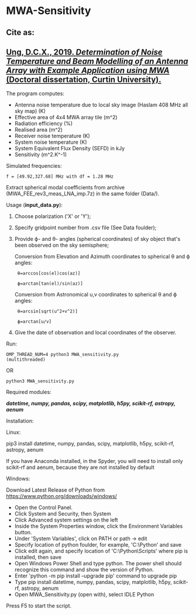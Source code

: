 # MWA-Sensitivity

## Cite as:

## **[Ung, D.C.X., 2019. *Determination of Noise Temperature and Beam Modelling of an Antenna Array with Example Application using MWA* (Doctoral dissertation, Curtin University).](https://espace.curtin.edu.au/handle/20.500.11937/77989)** 


The program computes:

- Antenna noise temperature due to local sky image (Haslam 408 MHz all sky map) (K)
- Effective area of 4x4 MWA array tile (m^2)
- Radiation efficiency (%) 
- Realised area (m^2)
- Receiver noise temperature (K)
- System noise temperature (K)
- System Equivalent Flux Density (SEFD) in kJy
- Sensitivity (m^2.K^-1)

Simulated frequencies: 

    f = [49.92,327.68] MHz with df = 1.28 MHz

Extract spherical modal coefficients from archive (MWA_FEE_rev3_meas_LNA_imp.7z) in the same folder (Data/).

Usage (**input_data.py**):

1. Choose polarization ('X' or 'Y');

2. Specify gridpoint number from .csv file (See Data foulder); 

3. Provide ϕ- and θ- angles (spherical coordinates) of sky object that's been observed on the sky semisphere;


    Conversion from Elevation and Azimuth coordinates to spherical θ and ϕ angles:

        θ=arccos[cos(el)cos(az)]

        ϕ=arctan[tan(el)/sin(az)]
      
      
    Conversion from Astronomical u,v coordinates to spherical θ and ϕ angles:
    
        θ=arcsin[sqrt(u^2+v^2)]

        ϕ=arctan[u/v]

4. Give the date of observation and local coordinates of the observer.


Run: 

    OMP_THREAD_NUM=4 python3 MWA_sensitivity.py 
    (multithreaded) 

OR

    python3 MWA_sensitivity.py
  

Required modules:

***datetime, numpy, pandas, scipy, matplotlib, h5py, scikit-rf, astropy, aenum***

Installation: 

Linux:

pip3 install datetime, numpy, pandas, scipy, matplotlib, h5py, scikit-rf, astropy, aenum


If you have Anaconda installed, in the Spyder, you will need to install only scikit-rf and aenum, because they are not installed by default


Windows:

Download Latest Release of Python from https://www.python.org/downloads/windows/

- Open the Control Panel.
- Click System and Security, then System
- Click Advanced system settings on the left
- Inside the System Properties window, click the Environment Variables button.
- Under 'System Variables', click on PATH or path -> edit
- Specify location of python foulder, for example, 'C:\Python' and save
- Click edit again, and specify location of 'C:\Python\Scripts' where pip is installed, then save
- Open Windows Power Shell and type python. The power shell should recognize this command and show the version of Python.
- Enter 'python -m pip install –upgrade pip' command to upgrade pip
- Type pip install datetime, numpy, pandas, scipy, matplotlib, h5py, scikit-rf, astropy, aenum
- Open MWA_Sensitivity.py (open with), select IDLE Python

Press F5 to start the script. 



